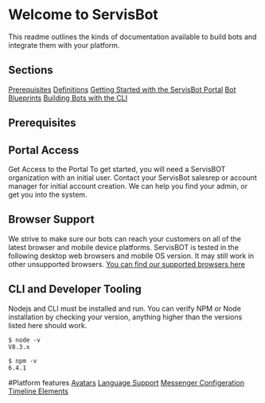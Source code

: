 # Welcome to ServisBot

This readme outlines the kinds of documentation available to build bots and integrate them with your platform.

## Sections

[Prerequisites](#prerequisites)
[Definitions](definitions.md)
[Getting Started with the ServisBot Portal](getting-started.md)
[Bot Blueprints](bot-blueprints.md)
[Building Bots with the CLI](getting-started-cli.md)

## <a name="prerequisites"></a>Prerequisites

## Portal Access
Get Access to the Portal
To get started, you will need a ServisBOT organization with an initial user.
Contact your ServisBot salesrep or account manager for initial account creation. We can help you find your admin, or get you into the system.


## Browser Support

We strive to make sure our bots can reach your customers on all of the latest browser and mobile device platforms. ServisBOT is tested in the following desktop web browsers and mobile OS version. It may still work in other unsupported browsers. [You can find our supported browsers here](https://servisbot.com/support/)


## CLI and Developer Tooling
Nodejs and CLI must be installed and run.
You can verify NPM or Node installation by checking your version, anything higher than the versions listed here should work.

```
$ node -v
V8.3.x

$ npm -v
6.4.1
```

#Platform features
[Avatars](platform/avatars.md)
[Language Support](platform/language-support.md)
[Messenger Configeration](messenger-configuration)
[Timeline Elements]()
